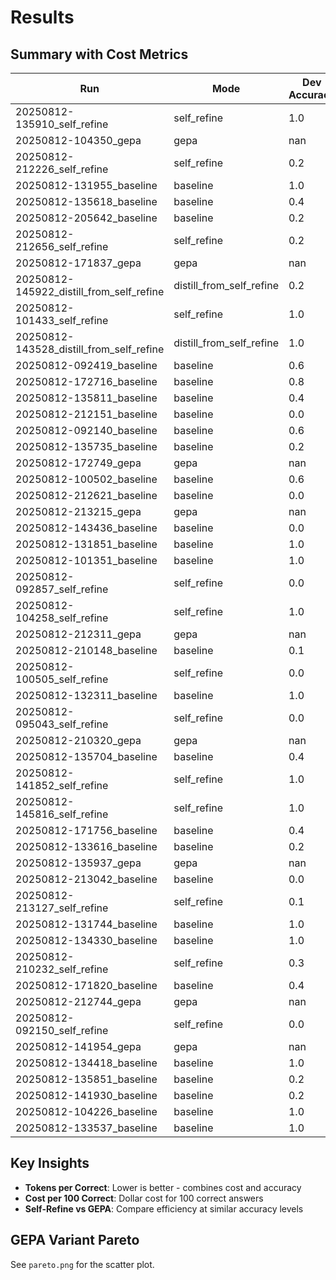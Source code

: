 # Results

## Summary with Cost Metrics

| Run | Mode | Dev Accuracy | Test Accuracy | Avg Tokens | Tokens/Correct | Cost/100 Correct |
|-----|------|--------------|---------------|------------|----------------|------------------|
| 20250812-135910_self_refine | self_refine | 1.0 | 1.0 | 19.2 | 267.2 | $0.0534 |
| 20250812-104350_gepa | gepa | nan | 1.0 | nan | ∞ | ∞ |
| 20250812-212226_self_refine | self_refine | 0.2 | 0.1 | 852.4 | 4262.0 | $0.8524 |
| 20250812-131955_baseline | baseline | 1.0 | 1.0 | 96.4 | 275.2 | $0.0550 |
| 20250812-135618_baseline | baseline | 0.4 | 0.2 | 99.0 | 694.5 | $0.1389 |
| 20250812-205642_baseline | baseline | 0.2 | 0.0 | 97.6 | 1417.0 | $0.2834 |
| 20250812-212656_self_refine | self_refine | 0.2 | 0.0 | 1166.2 | 5831.0 | $1.1662 |
| 20250812-171837_gepa | gepa | nan | 0.2 | nan | ∞ | ∞ |
| 20250812-145922_distill_from_self_refine | distill_from_self_refine | 0.2 | 0.0 | 102.2 | ∞ | ∞ |
| 20250812-101433_self_refine | self_refine | 1.0 | 1.0 | 15.8 | 268.4 | $0.0537 |
| 20250812-143528_distill_from_self_refine | distill_from_self_refine | 1.0 | 1.0 | 606.8 | 606.8 | $0.1214 |
| 20250812-092419_baseline | baseline | 0.6 | 0.4 | 7.0 | 11.666666666666666 | $0.0023 |
| 20250812-172716_baseline | baseline | 0.8 | 0.2 | 39.0 | 318.5 | $0.0637 |
| 20250812-135811_baseline | baseline | 0.4 | 0.2 | 105.4 | 710.5 | $0.1421 |
| 20250812-212151_baseline | baseline | 0.0 | 0.2 | 116.8 | ∞ | ∞ |
| 20250812-092140_baseline | baseline | 0.6 | 0.4 | 7.0 | 11.666666666666666 | $0.0023 |
| 20250812-135735_baseline | baseline | 0.2 | 0.2 | 94.6 | 1367.0 | $0.2734 |
| 20250812-172749_gepa | gepa | nan | 0.4 | nan | ∞ | ∞ |
| 20250812-100502_baseline | baseline | 0.6 | 0.4 | 7.0 | 11.666666666666666 | $0.0023 |
| 20250812-212621_baseline | baseline | 0.0 | 0.0 | 97.7 | ∞ | ∞ |
| 20250812-213215_gepa | gepa | nan | 0.3 | nan | ∞ | ∞ |
| 20250812-143436_baseline | baseline | 0.0 | 0.2 | 86.2 | ∞ | ∞ |
| 20250812-131851_baseline | baseline | 1.0 | 1.0 | 98.4 | 274.8 | $0.0550 |
| 20250812-101351_baseline | baseline | 1.0 | 1.0 | 94.0 | 270.4 | $0.0541 |
| 20250812-092857_self_refine | self_refine | 0.0 | 0.0 | 7.0 | ∞ | ∞ |
| 20250812-104258_self_refine | self_refine | 1.0 | 1.0 | 16.2 | 266.8 | $0.0534 |
| 20250812-212311_gepa | gepa | nan | 0.1 | nan | ∞ | ∞ |
| 20250812-210148_baseline | baseline | 0.1 | 0.0 | 116.9 | 4312.0 | $0.8624 |
| 20250812-100505_self_refine | self_refine | 0.0 | 0.0 | 7.0 | ∞ | ∞ |
| 20250812-132311_baseline | baseline | 1.0 | 1.0 | 95.6 | 274.4 | $0.0549 |
| 20250812-095043_self_refine | self_refine | 0.0 | 0.0 | 7.0 | ∞ | ∞ |
| 20250812-210320_gepa | gepa | nan | 0.1 | nan | ∞ | ∞ |
| 20250812-135704_baseline | baseline | 0.4 | 0.0 | 95.8 | 686.5 | $0.1373 |
| 20250812-141852_self_refine | self_refine | 1.0 | 1.0 | 519.4 | 519.4 | $0.1039 |
| 20250812-145816_self_refine | self_refine | 1.0 | 1.0 | 618.8 | 618.8 | $0.1238 |
| 20250812-171756_baseline | baseline | 0.4 | 0.2 | 3.0 | 587.0 | $0.1174 |
| 20250812-133616_baseline | baseline | 0.2 | 0.2 | 2.0 | 10.0 | $0.0020 |
| 20250812-135937_gepa | gepa | nan | 0.4 | nan | ∞ | ∞ |
| 20250812-213042_baseline | baseline | 0.0 | 0.0 | 107.4 | ∞ | ∞ |
| 20250812-213127_self_refine | self_refine | 0.1 | 0.4 | 1190.7 | 11907.0 | $2.3814 |
| 20250812-131744_baseline | baseline | 1.0 | 1.0 | 97.8 | 274.2 | $0.0548 |
| 20250812-134330_baseline | baseline | 1.0 | 1.0 | 91.0 | 269.8 | $0.0540 |
| 20250812-210232_self_refine | self_refine | 0.3 | 0.3 | 838.2 | 2794.0 | $0.5588 |
| 20250812-171820_baseline | baseline | 0.4 | 0.0 | 3.0 | 587.0 | $0.1174 |
| 20250812-212744_gepa | gepa | nan | 0.1 | nan | ∞ | ∞ |
| 20250812-092150_self_refine | self_refine | 0.0 | 0.0 | 7.0 | ∞ | ∞ |
| 20250812-141954_gepa | gepa | nan | 0.0 | nan | ∞ | ∞ |
| 20250812-134418_baseline | baseline | 1.0 | 1.0 | 92.2 | 271.0 | $0.0542 |
| 20250812-135851_baseline | baseline | 0.2 | 0.2 | 97.2 | 1380.0 | $0.2760 |
| 20250812-141930_baseline | baseline | 0.2 | 0.0 | 96.8 | 1378.0 | $0.2756 |
| 20250812-104226_baseline | baseline | 1.0 | 1.0 | 98.4 | 274.8 | $0.0550 |
| 20250812-133537_baseline | baseline | 1.0 | 1.0 | 102.2 | 281.0 | $0.0562 |

## Key Insights

- **Tokens per Correct**: Lower is better - combines cost and accuracy
- **Cost per 100 Correct**: Dollar cost for 100 correct answers
- **Self-Refine vs GEPA**: Compare efficiency at similar accuracy levels

## GEPA Variant Pareto

See `pareto.png` for the scatter plot.